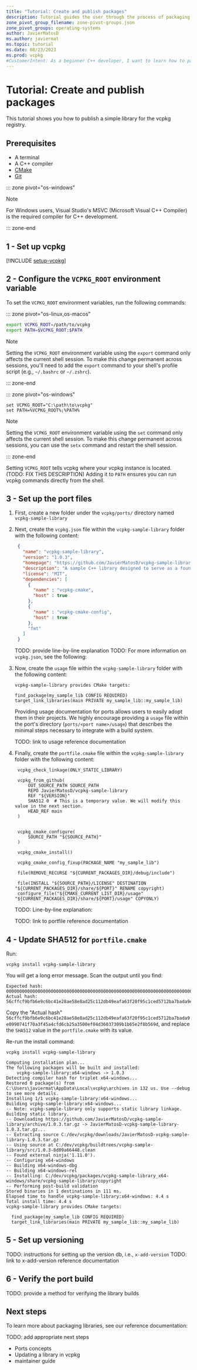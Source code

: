 ```yaml
---
title: "Tutorial: Create and publish packages"
description: Tutorial guides the user through the process of packaging a library for vcpkg.
zone_pivot_group_filename: zone-pivot-groups.json
zone_pivot_groups: operating-systems
author: JavierMatosD
ms.author: javiermat
ms.topic: tutorial
ms.date: 08/23/2023
ms.prod: vcpkg
#CustomerIntent: As a beginner C++ developer, I want to learn how to package libraries for vcpkg.
---
```


# Tutorial: Create and publish packages

This tutorial shows you how to publish a simple library for the vcpkg registry.

## Prerequisites

- A terminal
- A C++ compiler
- [CMake](https://cmake.org/download/)
- [Git](https://git-scm.com/downloads)

::: zone pivot="os-windows"

> [!NOTE]
> For Windows users, Visual Studio's MSVC (Microsoft Visual C++ Compiler) is the required compiler for C++ development.

::: zone-end

## 1 - Set up vcpkg

[!INCLUDE [setup-vcpkg](includes/setup-vcpkg.md)]

## 2 - Configure the `VCPKG_ROOT` environment variable

To set the `VCPKG_ROOT` environment variables, run the following commands:

::: zone pivot="os-linux,os-macos"

```bash
export VCPKG_ROOT=/path/to/vcpkg
export PATH=$VCPKG_ROOT:$PATH
```

> [!NOTE]
> Setting the `VCPKG_ROOT` environment variable using the `export` command only affects the current shell session. To make this change permanent across sessions, you'll need to add the `export` command to your shell's profile script (e.g., `~/.bashrc` or `~/.zshrc`).

::: zone-end

::: zone pivot="os-windows"

```console
set VCPKG_ROOT="C:\path\to\vcpkg"
set PATH=%VCPKG_ROOT%;%PATH%
```

> [!NOTE]
> Setting the `VCPKG_ROOT` environment variable using the `set` command only affects the current shell session. To make this change permanent across sessions, you can use the `setx` command and restart the shell session.

::: zone-end

Setting `VCPKG_ROOT` tells vcpkg where your vcpkg instance is located. (TODO: FIX THIS DESCRIPTION)
Adding it to `PATH` ensures you can run vcpkg commands directly from the shell.

## 3 - Set up the port files

1. First, create a new folder under the `vcpkg/ports/` directory named `vcpkg-sample-library`

2. Next, create the `vcpkg.json` file within the `vcpkg-sample-library` folder with the following content:
   
   ```json
    {
      "name": "vcpkg-sample-library",
      "version": "1.0.3",
      "homepage": "https://github.com/JavierMatosD/vcpkg-sample-library",
      "description": "A sample C++ library designed to serve as a foundational example for a tutorial on packaging libraries with vcpkg.",
      "license": "MIT",
      "dependencies": [
        {
          "name" : "vcpkg-cmake",
          "host" : true
        },
        {
          "name" : "vcpkg-cmake-config",
          "host" : true
        },
        "fmt"
      ]
    }
    ```
    TODO: provide line-by-line explanation
    TODO: For more information on `vcpkg.json`, see the following:

3. Now, create the `usage` file within the `vcpkg-sample-library` folder with the following content:

   ```
   vcpkg-sample-library provides CMake targets:
   
   find_package(my_sample_lib CONFIG REQUIRED)
   target_link_libraries(main PRIVATE my_sample_lib::my_sample_lib)
   ```
   
   Providing usage documentation for ports allows users to easily adopt them in their projects. We highly encourage providing a `usage` file within the port's directory (`ports/<port name>/usage`) that describes the minimal steps necessary to integrate with a build system.

   TODO: link to usage reference documentation

4. Finally, create the `portfile.cmake` file within the `vcpkg-sample-library` folder with the following content:
      
   ```
    vcpkg_check_linkage(ONLY_STATIC_LIBRARY)

    vcpkg_from_github(
        OUT_SOURCE_PATH SOURCE_PATH
        REPO JavierMatosD/vcpkg-sample-library
        REF "${VERSION}"
        SHA512 0  # This is a temporary value. We will modify this value in the next section.
        HEAD_REF main
    )


    vcpkg_cmake_configure(
        SOURCE_PATH "${SOURCE_PATH}"
    )

    vcpkg_cmake_install()

    vcpkg_cmake_config_fixup(PACKAGE_NAME "my_sample_lib")

    file(REMOVE_RECURSE "${CURRENT_PACKAGES_DIR}/debug/include")

    file(INSTALL "${SOURCE_PATH}/LICENSE" DESTINATION "${CURRENT_PACKAGES_DIR}/share/${PORT}" RENAME copyright)
    configure_file("${CMAKE_CURRENT_LIST_DIR}/usage" "${CURRENT_PACKAGES_DIR}/share/${PORT}/usage" COPYONLY)
    ```

    TODO: Line-by-line explanation:

    TODO: link to portfile reference documentation

## 4 - Update SHA512 for `portfile.cmake`

Run:

```console
vcpkg install vcpkg-sample-library
```

You will get a long error message. Scan the output until you find:

```console
Expected hash: 00000000000000000000000000000000000000000000000000000000000000000000000000000000000000000000000000000000000000000000000000000000
Actual hash: 56cffcf9bfb6e9c6bc41e28ae58e8ad25c112db49eafa63f20f95c1ced5712ba7bada9e0990741f70a3f45a4cfd6cb25a3500ef04d36037309b1b65e2f8b569d
```

Copy the "Actual hash"  `56cffcf9bfb6e9c6bc41e28ae58e8ad25c112db49eafa63f20f95c1ced5712ba7bada9e0990741f70a3f45a4cfd6cb25a3500ef04d36037309b1b65e2f8b569d`, and replace the `SHA512` value in the `portfile.cmake` with its value.

Re-run the install command:

```console
vcpkg install vcpkg-sample-library
```

```
Computing installation plan...
The following packages will be built and installed:
    vcpkg-sample-library:x64-windows -> 1.0.3
Detecting compiler hash for triplet x64-windows...
Restored 0 package(s) from C:\Users\javiermat\AppData\Local\vcpkg\archives in 132 us. Use --debug to see more details.
Installing 1/1 vcpkg-sample-library:x64-windows...
Building vcpkg-sample-library:x64-windows...
-- Note: vcpkg-sample-library only supports static library linkage. Building static library.
-- Downloading https://github.com/JavierMatosD/vcpkg-sample-library/archive/1.0.3.tar.gz -> JavierMatosD-vcpkg-sample-library-1.0.3.tar.gz...
-- Extracting source C:/dev/vcpkg/downloads/JavierMatosD-vcpkg-sample-library-1.0.3.tar.gz
-- Using source at C:/dev/vcpkg/buildtrees/vcpkg-sample-library/src/1.0.3-8d09a66448.clean
-- Found external ninja('1.11.0').
-- Configuring x64-windows
-- Building x64-windows-dbg
-- Building x64-windows-rel
-- Installing: C:/dev/vcpkg/packages/vcpkg-sample-library_x64-windows/share/vcpkg-sample-library/copyright
-- Performing post-build validation
Stored binaries in 1 destinations in 111 ms.
Elapsed time to handle vcpkg-sample-library:x64-windows: 4.4 s
Total install time: 4.4 s
vcpkg-sample-library provides CMake targets:

  find_package(my_sample_lib CONFIG REQUIRED)
  target_link_libraries(main PRIVATE my_sample_lib::my_sample_lib)
```

## 5 - Set up versioning

TODO: instructions for setting up the version db, i.e., `x-add-version`
TODO: link to x-add-version reference documentation

## 6 - Verify the port build

TODO: provide a method for verifying the library builds

## Next steps

To learn more about packaging libraries, see our reference documentation:

TODO: add appropriate next steps

- Ports concepts
- Updating a library in vcpkg
- maintainer guide
